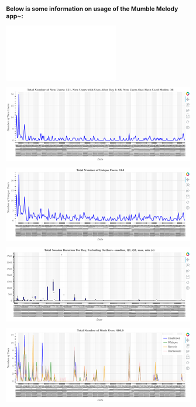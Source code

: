 ### Below is some information on usage of the Mumble Melody app~: 

![](./fig1.html)

![Fig1](/images/Fig1.png)

![Fig2](/images/Fig2.png)

![Fig3](/images/Fig3.png)

![Fig4](/images/Fig4.png)


